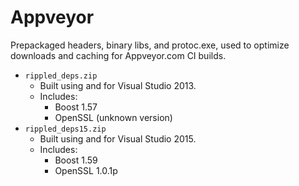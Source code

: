# Appveyor

Prepackaged headers, binary libs, and protoc.exe, used to
optimize downloads and caching for Appveyor.com CI builds.

* `rippled_deps.zip`
  * Built using and for Visual Studio 2013.
  * Includes:
    * Boost 1.57
    * OpenSSL (unknown version)
* `rippled_deps15.zip`
  * Built using and for Visual Studio 2015.
  * Includes:
    * Boost 1.59
    * OpenSSL 1.0.1p

